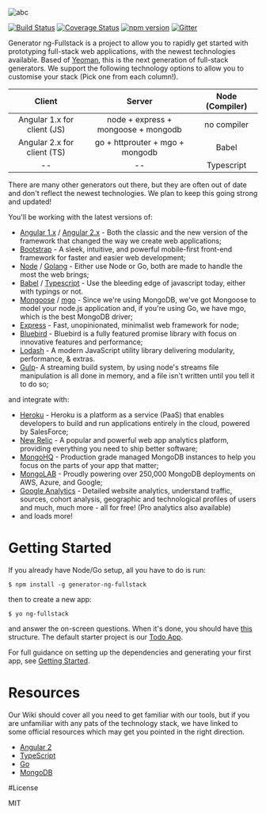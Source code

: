![abc](https://github.com/georgeedwards/generator-ng-fullstack/raw/master/logo.png)

[![Build Status](https://secure.travis-ci.org/ericmdantas/generator-ng-fullstack.png?branch=master)](https://travis-ci.org/ericmdantas/generator-ng-fullstack)
[![Coverage Status](https://coveralls.io/repos/github/ericmdantas/generator-ng-fullstack/badge.svg?branch=master)](https://coveralls.io/github/ericmdantas/generator-ng-fullstack?branch=master)
[![npm version](https://badge.fury.io/js/generator-ng-fullstack.svg)](https://badge.fury.io/js/generator-ng-fullstack)
[![Gitter](https://badges.gitter.im/Join%20Chat.svg)](https://gitter.im/ericmdantas/generator-ng-fullstack?utm_source=badge&utm_medium=badge&utm_campaign=pr-badge)

Generator ng-Fullstack is a project to allow you to rapidly get started with prototyping full-stack web applications, with the newest technologies available. Based of [Yeoman](http://yeoman.io/), this is the next generation of full-stack generators. We support the following technology options to allow you to customise your stack (Pick one from each column!).

| Client        | Server        | Node (Compiler) |
| :-------------: |:-------------:| :---------------:|
| Angular 1.x for client (JS)      | node + express + mongoose + mongodb | no compiler  |
| Angular 2.x for client (TS)      | go + httprouter + mgo + mongodb      |   Babel          |
|  -- |    --  |    Typescript          |

There are many other generators out there, but they are often out of date and don't reflect the newest technologies. We plan to keep this going strong and updated!

You'll be working with the latest versions of:

+ [Angular 1.x](https://github.com/angular/angular.js) / [Angular 2.x](https://github.com/angular/angular) - Both the classic and the new version of the framework that changed the way we create web applications;
+ [Bootstrap](https://github.com/twbs/bootstrap) - A sleek, intuitive, and powerful mobile-first front-end framework for faster and easier web development;
+ [Node](https://github.com/nodejs/node) / [Golang](https://github.com/golang/go) - Either use Node or Go, both are made to handle the most the web brings;
+ [Babel](https://github.com/babel/babel) / [Typescript](https://github.com/Microsoft/TypeScript) - Use the bleeding edge of javascript today, either with typings or not.
+ [Mongoose](https://github.com/Automattic/mongoose) / [mgo](https://github.com/go-mgo/mgo) - Since we're using MongoDB, we've got Mongoose to model your node.js application and, if you're using Go, we have mgo, which is the best MongoDB driver;
+ [Express](https://github.com/expressjs/express) - Fast, unopinionated, minimalist web framework for node;
+ [Bluebird](https://github.com/petkaantonov/bluebird) - Bluebird is a fully featured promise library with focus on innovative features and performance;
+ [Lodash](https://github.com/lodash/lodash) - A modern JavaScript utility library delivering modularity, performance, & extras.
+ [Gulp](https://github.com/gulpjs/gulp)- A streaming build system, by using node's streams file manipulation is all done in memory, and a file isn't written until you tell it to do so;

and integrate with:

+ [Heroku](https://www.heroku.com/) - Heroku is a platform as a service (PaaS) that enables developers to build and run applications entirely in the cloud, powered by SalesForce;
+ [New Relic](http://newrelic.com/) - A popular and powerful web app analytics platform, providing everything you need to ship better software;
+ [MongoHQ](https://www.compose.io/) - Production grade managed MongoDB instances to help you focus on the parts of your app that matter;
+ [MongoLAB](https://www.mlab.com/) - Proudly powering over 250,000 MongoDB deployments on AWS, Azure, and Google;
+ [Google Analytics](https://www.google.com/analytics/) - Detailed website analytics, understand traffic, sources, cohort analysis, geographic and technological profiles of users and much, much more - all for free! (Pro analytics also available)
+ and loads more!

# Getting Started

If you already have Node/Go setup, all you have to do is run:

    $ npm install -g generator-ng-fullstack

then to create a new app:

    $ yo ng-fullstack

and answer the on-screen questions. When it's done, you should have [this](https://github.com/ericmdantas/generator-ng-fullstack/wiki/Getting-Started) structure. The default starter project is our [Todo App](https://github.com/ericmdantas/generator-ng-fullstack/wiki/ToDo-Walkthrough).

For full guidance on setting up the dependencies and generating your first app, see [Getting Started](https://github.com/ericmdantas/generator-ng-fullstack/wiki/Getting-Started).

# Resources

Our Wiki should cover all you need to get familiar with our tools, but if you are unfamiliar with any pats of the technology stack, we have linked to some official resources which may get you pointed in the right direction.

- [Angular 2](https://angular.io/docs/ts/latest/tutorial/)
- [TypeScript](http://www.typescriptlang.org/Tutorial)
- [Go](https://tour.golang.org/welcome/1)
- [MongoDB](https://university.mongodb.com/)

#License

MIT
